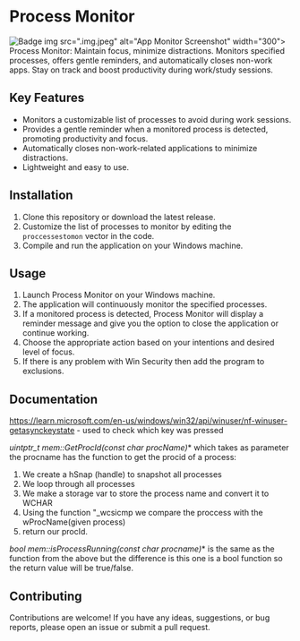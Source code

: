 # Process Monitor
![Badge](https://img.shields.io/badge/Issues-0-green)
img src=".img.jpeg" alt="App Monitor Screenshot" width="300">
Process Monitor: Maintain focus, minimize distractions. Monitors specified processes, offers gentle reminders, and automatically closes non-work apps. Stay on track and boost productivity during work/study sessions.
## Key Features

- Monitors a customizable list of processes to avoid during work sessions.
- Provides a gentle reminder when a monitored process is detected, promoting productivity and focus.
- Automatically closes non-work-related applications to minimize distractions.
- Lightweight and easy to use.

## Installation

1. Clone this repository or download the latest release.
2. Customize the list of processes to monitor by editing the `proccessestomon` vector in the code.
3. Compile and run the application on your Windows machine.

## Usage

1. Launch Process Monitor on your Windows machine.
2. The application will continuously monitor the specified processes.
3. If a monitored process is detected, Process Monitor will display a reminder message and give you the option to close the application or continue working.
4. Choose the appropriate action based on your intentions and desired level of focus.
5. If there is any problem with Win Security then add the program to exclusions.


## Documentation

https://learn.microsoft.com/en-us/windows/win32/api/winuser/nf-winuser-getasynckeystate  - used to check which key was pressed 

**uintptr_t mem::GetProcId(const char* procName)** which takes as parameter the procname has the function to get the procid of a process:
  1. We create a hSnap (handle) to snapshot all processes
  2. We loop through all processes
  3. We make a storage var to store the process name and convert it to WCHAR
  4. Using the function "_wcsicmp we compare the proccess with the wProcName(given process)
  5. return our procId.

**bool mem::isProcessRunning(const char* procname)** is the same as the function from the above but the difference is this one is a bool function so the return value will be true/false.


## Contributing

Contributions are welcome! If you have any ideas, suggestions, or bug reports, please open an issue or submit a pull request.

